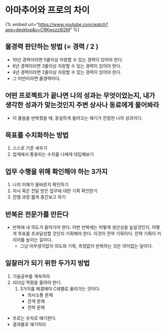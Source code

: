 # 아마추어와 프로의 차이

{% embed url="https://www.youtube.com/watch?app=desktop&v=CRKwszz6l2M" %}

## 물경력 판단하는 방법 (= 경력 / 2 )

* 10년 경력이라면 5줄이상 자랑할 수 있는 경력이 있어야 한다.
* 6년 경력이라면 3줄이상 자랑할 수 있는 경력이 있어야 한다.
* 4년 경력이라면 2줄이상 자랑할 수 있는 경력이 있어야 한다.
* 그 미만이라면 물경력이다.

## 어떤 프로젝트가 끝나면 나의 성과는 무엇이었는지, 내가 생각한 성과가 맞는것인지 주변 상사나 동료에게 물어봐라

* 이 물음을 반복했을 때, 동일하게 들려오는 얘기가 진정한 나의 성과이다.

## 목표를 수치화하는 방법

1. 스스로 기준 세우기
2. 업계에서 통용되는 수치를 나에게 대입해보기

## 업무 수행을 위해 확인해야 하는 3가지

1. 나의 이해가 올바른지 확인하기
2. 지시 혹은 전달 받은 업무에 대한 기획 확인받기
3. 진행 과정 짧게 중간보고 하기

## 반복은 전문가를 만든다

* 반복에 내 의도가 들어가야 한다. 이번 반복에는 어떻게 생산성을 높일것인지, 어떻게 목표를 초과달성할 것인지 기획해야 한다. 이것이 전략 기획이다. 전략 기획이 커리어를 높이는 길이다.
  * 그냥 아무생각없이 의도와 기획, 측정없이 반복하는 것은 의미없는 일이다.

## 일잘러가 되기 위한 두가지 방법

1. 기술공부를 계속하라
2. 리더십 역량을 올려야 한다.
   1. 3가지를 해결해야 C레벨로 올라가는 것이다.
      * 의사소통 문제
      * 관계 문제
      * 전략 문제

* 프로는 숫자로 얘기한다.
* 결과물로 얘기하라

